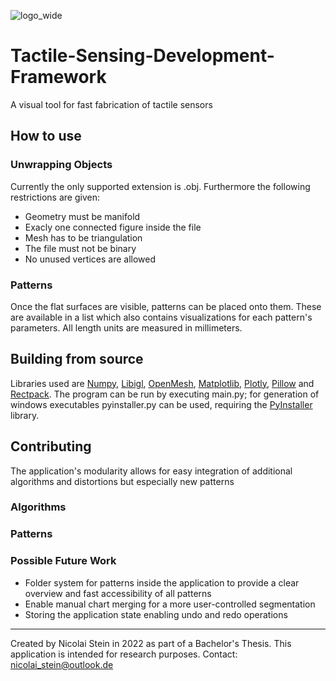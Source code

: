 ![logo_wide](https://user-images.githubusercontent.com/23581140/158681822-8e8d7d4c-c7d2-4ce0-a5e8-23d2a9a500a8.png)
# Tactile-Sensing-Development-Framework

A visual tool for fast fabrication of tactile sensors

## How to use

### Unwrapping Objects
Currently the only supported extension is .obj. Furthermore the following restrictions are given:
- Geometry must be manifold
- Exacly one connected figure inside the file
- Mesh has to be triangulation
- The file must not be binary
- No unused vertices are allowed

### Patterns
Once the flat surfaces are visible, patterns can be placed onto them. These are available in a list which also contains visualizations for each pattern's parameters. All length units are measured in millimeters.

## Building from source
Libraries used are [Numpy](https://numpy.org/), [Libigl](https://libigl.github.io/libigl-python-bindings/), [OpenMesh](https://www.graphics.rwth-aachen.de/software/openmesh/), [Matplotlib](https://matplotlib.org/), [Plotly](https://plotly.com/), [Pillow](https://pypi.org/project/Pillow/) and [Rectpack](https://github.com/secnot/rectpack). The program can be run by executing main.py; for generation of windows executables pyinstaller.py can be used, requiring the [PyInstaller](https://pyinstaller.readthedocs.io/en/stable/usage.html) library.

## Contributing
The application's modularity allows for easy integration of additional algorithms and distortions but especially new patterns
### Algorithms
### Patterns

### Possible Future Work
- Folder system for patterns inside the application to provide a clear overview and fast accessibility of all patterns
- Enable manual chart merging for a more user-controlled segmentation
- Storing the application state enabling undo and redo operations

---
Created by Nicolai Stein in 2022 as part of a Bachelor's Thesis. This application is intended for research purposes. Contact: nicolai_stein@outlook.de
